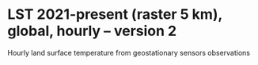 #  LST 2021-present (raster 5 km), global, hourly – version 2

Hourly land surface temperature from geostationary sensors observations